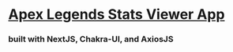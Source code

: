 # [Apex Legends Stats Viewer App](https://apexstats.vercel.app/)

### built with NextJS, Chakra-UI, and AxiosJS
